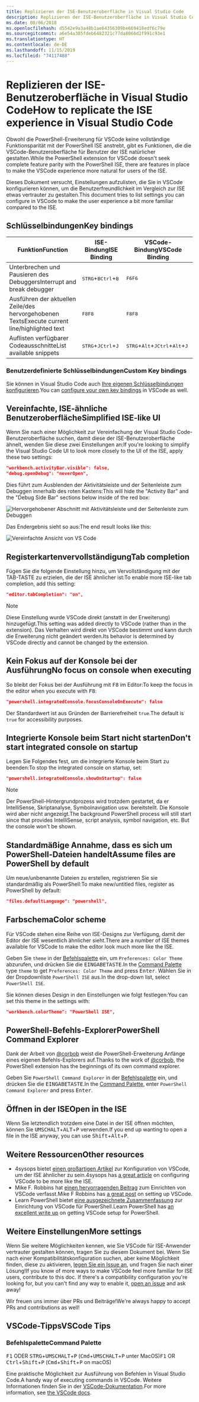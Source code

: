 ```yaml
---
title: Replizieren der ISE-Benutzeroberfläche in Visual Studio Code
description: Replizieren der ISE-Benutzeroberfläche in Visual Studio Code
ms.date: 08/06/2018
ms.openlocfilehash: d5542e9a3a48b1ae64356309be669418edf6c79e
ms.sourcegitcommit: a6e54a305fdeb6482321c77da8066d2f991c93e1
ms.translationtype: HT
ms.contentlocale: de-DE
ms.lasthandoff: 11/15/2019
ms.locfileid: "74117488"
---
```

# <a name="how-to-replicate-the-ise-experience-in-visual-studio-code"></a><span data-ttu-id="9dcc0-103">Replizieren der ISE-Benutzeroberfläche in Visual Studio Code</span><span class="sxs-lookup"><span data-stu-id="9dcc0-103">How to replicate the ISE experience in Visual Studio Code</span></span>

<span data-ttu-id="9dcc0-104">Obwohl die PowerShell-Erweiterung für VSCode keine vollständige Funktionsparität mit der PowerShell ISE anstrebt, gibt es Funktionen, die die VSCode-Benutzeroberfläche für Benutzer der ISE natürlicher gestalten.</span><span class="sxs-lookup"><span data-stu-id="9dcc0-104">While the PowerShell extension for VSCode doesn't seek complete feature parity with the PowerShell ISE, there are features in place to make the VSCode experience more natural for users of the ISE.</span></span>

<span data-ttu-id="9dcc0-105">Dieses Dokument versucht, Einstellungen aufzulisten, die Sie in VSCode konfigurieren können, um die Benutzerfreundlichkeit im Vergleich zur ISE etwas vertrauter zu gestalten.</span><span class="sxs-lookup"><span data-stu-id="9dcc0-105">This document tries to list settings you can configure in VSCode to make the user experience a bit more familiar compared to the ISE.</span></span>

## <a name="key-bindings"></a><span data-ttu-id="9dcc0-106">Schlüsselbindungen</span><span class="sxs-lookup"><span data-stu-id="9dcc0-106">Key bindings</span></span>

| <span data-ttu-id="9dcc0-107">Funktion</span><span class="sxs-lookup"><span data-stu-id="9dcc0-107">Function</span></span>                              | <span data-ttu-id="9dcc0-108">ISE-Bindung</span><span class="sxs-lookup"><span data-stu-id="9dcc0-108">ISE Binding</span></span>                  | <span data-ttu-id="9dcc0-109">VSCode-Bindung</span><span class="sxs-lookup"><span data-stu-id="9dcc0-109">VSCode Binding</span></span>                              |
| ----------------                      | -----------                  | --------------                              |
| <span data-ttu-id="9dcc0-110">Unterbrechen und Pausieren des Debuggers</span><span class="sxs-lookup"><span data-stu-id="9dcc0-110">Interrupt and break debugger</span></span>          | <span data-ttu-id="9dcc0-111"><kbd>STRG</kbd>+<kbd>B</kbd></span><span class="sxs-lookup"><span data-stu-id="9dcc0-111"><kbd>Ctrl</kbd>+<kbd>B</kbd></span></span> | <span data-ttu-id="9dcc0-112"><kbd>F6</kbd></span><span class="sxs-lookup"><span data-stu-id="9dcc0-112"><kbd>F6</kbd></span></span>                               |
| <span data-ttu-id="9dcc0-113">Ausführen der aktuellen Zeile/des hervorgehobenen Texts</span><span class="sxs-lookup"><span data-stu-id="9dcc0-113">Execute current line/highlighted text</span></span> | <span data-ttu-id="9dcc0-114"><kbd>F8</kbd></span><span class="sxs-lookup"><span data-stu-id="9dcc0-114"><kbd>F8</kbd></span></span>                | <span data-ttu-id="9dcc0-115"><kbd>F8</kbd></span><span class="sxs-lookup"><span data-stu-id="9dcc0-115"><kbd>F8</kbd></span></span>                               |
| <span data-ttu-id="9dcc0-116">Auflisten verfügbarer Codeausschnitte</span><span class="sxs-lookup"><span data-stu-id="9dcc0-116">List available snippets</span></span>               | <span data-ttu-id="9dcc0-117"><kbd>STRG</kbd>+<kbd>J</kbd></span><span class="sxs-lookup"><span data-stu-id="9dcc0-117"><kbd>Ctrl</kbd>+<kbd>J</kbd></span></span> | <span data-ttu-id="9dcc0-118"><kbd>STRG</kbd>+<kbd>Alt</kbd>+<kbd>J</kbd></span><span class="sxs-lookup"><span data-stu-id="9dcc0-118"><kbd>Ctrl</kbd>+<kbd>Alt</kbd>+<kbd>J</kbd></span></span> |

### <a name="custom-key-bindings"></a><span data-ttu-id="9dcc0-119">Benutzerdefinierte Schlüsselbindungen</span><span class="sxs-lookup"><span data-stu-id="9dcc0-119">Custom Key bindings</span></span>

<span data-ttu-id="9dcc0-120">Sie können in Visual Studio Code auch [Ihre eigenen Schlüsselbindungen konfigurieren](https://code.visualstudio.com/docs/getstarted/keybindings#_custom-keybindings-for-refactorings).</span><span class="sxs-lookup"><span data-stu-id="9dcc0-120">You can [configure your own key bindings](https://code.visualstudio.com/docs/getstarted/keybindings#_custom-keybindings-for-refactorings) in VSCode as well.</span></span>

## <a name="simplified-ise-like-ui"></a><span data-ttu-id="9dcc0-121">Vereinfachte, ISE-ähnliche Benutzeroberfläche</span><span class="sxs-lookup"><span data-stu-id="9dcc0-121">Simplified ISE-like UI</span></span>

<span data-ttu-id="9dcc0-122">Wenn Sie nach einer Möglichkeit zur Vereinfachung der Visual Studio Code-Benutzeroberfläche suchen, damit diese der ISE-Benutzeroberfläche ähnelt, wenden Sie diese zwei Einstellungen an:</span><span class="sxs-lookup"><span data-stu-id="9dcc0-122">If you're looking to simplify the Visual Studio Code UI to look more closely to the UI of the ISE, apply these two settings:</span></span>

```json
"workbench.activityBar.visible": false,
"debug.openDebug": "neverOpen",
```

<span data-ttu-id="9dcc0-123">Dies führt zum Ausblenden der Aktivitätsleiste und der Seitenleiste zum Debuggen innerhalb des roten Kastens:</span><span class="sxs-lookup"><span data-stu-id="9dcc0-123">This will hide the "Activity Bar" and the "Debug Side Bar" sections below inside of the red box:</span></span>

![Hervorgehobener Abschnitt mit Aktivitätsleiste und der Seitenleiste zum Debuggen](images/How-To-Replicate-the-ISE-Experience-In-VSCode/1-highlighted-sidebar.png)

<span data-ttu-id="9dcc0-125">Das Endergebnis sieht so aus:</span><span class="sxs-lookup"><span data-stu-id="9dcc0-125">The end result looks like this:</span></span>

![Vereinfachte Ansicht von VS Code](images/How-To-Replicate-the-ISE-Experience-In-VSCode/2-simplified-ui.png)

## <a name="tab-completion"></a><span data-ttu-id="9dcc0-127">Registerkartenvervollständigung</span><span class="sxs-lookup"><span data-stu-id="9dcc0-127">Tab completion</span></span>

<span data-ttu-id="9dcc0-128">Fügen Sie die folgende Einstellung hinzu, um Vervollständigung mit der TAB-TASTE zu erzielen, die der ISE ähnlicher ist:</span><span class="sxs-lookup"><span data-stu-id="9dcc0-128">To enable more ISE-like tab completion, add this setting:</span></span>

```json
"editor.tabCompletion": "on",
```

> [!NOTE]
> <span data-ttu-id="9dcc0-129">Diese Einstellung wurde VSCode direkt (anstatt in der Erweiterung) hinzugefügt.</span><span class="sxs-lookup"><span data-stu-id="9dcc0-129">This setting was added directly to VSCode (rather than in the extension).</span></span> <span data-ttu-id="9dcc0-130">Das Verhalten wird direkt von VSCode bestimmt und kann durch die Erweiterung nicht geändert werden.</span><span class="sxs-lookup"><span data-stu-id="9dcc0-130">Its behavior is determined by VSCode directly and cannot be changed by the extension.</span></span>

## <a name="no-focus-on-console-when-executing"></a><span data-ttu-id="9dcc0-131">Kein Fokus auf der Konsole bei der Ausführung</span><span class="sxs-lookup"><span data-stu-id="9dcc0-131">No focus on console when executing</span></span>

<span data-ttu-id="9dcc0-132">So bleibt der Fokus bei der Ausführung mit <kbd>F8</kbd> im Editor:</span><span class="sxs-lookup"><span data-stu-id="9dcc0-132">To keep the focus in the editor when you execute with <kbd>F8</kbd>:</span></span>

```json
"powershell.integratedConsole.focusConsoleOnExecute": false
```

<span data-ttu-id="9dcc0-133">Der Standardwert ist aus Gründen der Barrierefreiheit `true`.</span><span class="sxs-lookup"><span data-stu-id="9dcc0-133">The default is `true` for accessibility purposes.</span></span>

## <a name="dont-start-integrated-console-on-startup"></a><span data-ttu-id="9dcc0-134">Integrierte Konsole beim Start nicht starten</span><span class="sxs-lookup"><span data-stu-id="9dcc0-134">Don't start integrated console on startup</span></span>

<span data-ttu-id="9dcc0-135">Legen Sie Folgendes fest, um die integrierte Konsole beim Start zu beenden:</span><span class="sxs-lookup"><span data-stu-id="9dcc0-135">To stop the integrated console on startup, set:</span></span>

```json
"powershell.integratedConsole.showOnStartup": false
```

> [!NOTE]
> <span data-ttu-id="9dcc0-136">Der PowerShell-Hintergrundprozess wird trotzdem gestartet, da er IntelliSense, Skriptanalyse, Symbolnavigation usw. bereitstellt. Die Konsole wird aber nicht angezeigt.</span><span class="sxs-lookup"><span data-stu-id="9dcc0-136">The background PowerShell process will still start since that provides IntelliSense, script analysis, symbol navigation, etc. But the console won't be shown.</span></span>

## <a name="assume-files-are-powershell-by-default"></a><span data-ttu-id="9dcc0-137">Standardmäßige Annahme, dass es sich um PowerShell-Dateien handelt</span><span class="sxs-lookup"><span data-stu-id="9dcc0-137">Assume files are PowerShell by default</span></span>

<span data-ttu-id="9dcc0-138">Um neue/unbenannte Dateien zu erstellen, registrieren Sie sie standardmäßig als PowerShell:</span><span class="sxs-lookup"><span data-stu-id="9dcc0-138">To make new/untitled files, register as PowerShell by default:</span></span>

```json
"files.defaultLanguage": "powershell",
```

## <a name="color-scheme"></a><span data-ttu-id="9dcc0-139">Farbschema</span><span class="sxs-lookup"><span data-stu-id="9dcc0-139">Color scheme</span></span>

<span data-ttu-id="9dcc0-140">Für VSCode stehen eine Reihe von ISE-Designs zur Verfügung, damit der Editor der ISE wesentlich ähnlicher sieht.</span><span class="sxs-lookup"><span data-stu-id="9dcc0-140">There are a number of ISE themes available for VSCode to make the editor look much more like the ISE.</span></span>

<span data-ttu-id="9dcc0-141">Geben Sie `theme` in der [Befehlspalette] ein, um `Preferences: Color Theme` abzurufen, und drücken Sie die <kbd>EINGABETASTE</kbd>.</span><span class="sxs-lookup"><span data-stu-id="9dcc0-141">In the [Command Palette] type `theme` to get `Preferences: Color Theme` and press <kbd>Enter</kbd>.</span></span>
<span data-ttu-id="9dcc0-142">Wählen Sie in der Dropdownliste `PowerShell ISE` aus.</span><span class="sxs-lookup"><span data-stu-id="9dcc0-142">In the drop-down list, select `PowerShell ISE`.</span></span>

<span data-ttu-id="9dcc0-143">Sie können dieses Design in den Einstellungen wie folgt festlegen:</span><span class="sxs-lookup"><span data-stu-id="9dcc0-143">You can set this theme in the settings with:</span></span>

```json
"workbench.colorTheme": "PowerShell ISE",
```

## <a name="powershell-command-explorer"></a><span data-ttu-id="9dcc0-144">PowerShell-Befehls-Explorer</span><span class="sxs-lookup"><span data-stu-id="9dcc0-144">PowerShell Command Explorer</span></span>

<span data-ttu-id="9dcc0-145">Dank der Arbeit von [@corbob](https://github.com/corbob) weist die PowerShell-Erweiterung Anfänge eines eigenen Befehls-Explorers auf.</span><span class="sxs-lookup"><span data-stu-id="9dcc0-145">Thanks to the work of [@corbob](https://github.com/corbob), the PowerShell extension has the beginnings of its own command explorer.</span></span>

<span data-ttu-id="9dcc0-146">Geben Sie `PowerShell Command Explorer` in der [Befehlspalette] ein, und drücken Sie die <kbd>EINGABETASTE</kbd>.</span><span class="sxs-lookup"><span data-stu-id="9dcc0-146">In the [Command Palette], enter `PowerShell Command Explorer` and press <kbd>Enter</kbd>.</span></span>

## <a name="open-in-the-ise"></a><span data-ttu-id="9dcc0-147">Öffnen in der ISE</span><span class="sxs-lookup"><span data-stu-id="9dcc0-147">Open in the ISE</span></span>

<span data-ttu-id="9dcc0-148">Wenn Sie letztendlich trotzdem eine Datei in der ISE öffnen möchten, können Sie <kbd>UMSCHALT</kbd>+<kbd>ALT</kbd>+<kbd>P</kbd> verwenden.</span><span class="sxs-lookup"><span data-stu-id="9dcc0-148">If you end up wanting to open a file in the ISE anyway, you can use <kbd>Shift</kbd>+<kbd>Alt</kbd>+<kbd>P</kbd>.</span></span>

## <a name="other-resources"></a><span data-ttu-id="9dcc0-149">Weitere Ressourcen</span><span class="sxs-lookup"><span data-stu-id="9dcc0-149">Other resources</span></span>

- <span data-ttu-id="9dcc0-150">4sysops bietet [einen großartigen Artikel](https://4sysops.com/archives/make-visual-studio-code-look-and-behave-like-powershell-ise/) zur Konfiguration von VSCode, um der ISE ähnlicher zu sein.</span><span class="sxs-lookup"><span data-stu-id="9dcc0-150">4sysops has [a great article](https://4sysops.com/archives/make-visual-studio-code-look-and-behave-like-powershell-ise/) on configuring VSCode to be more like the ISE.</span></span>
- <span data-ttu-id="9dcc0-151">Mike F. Robbins hat [einen hervorragenden Beitrag](https://mikefrobbins.com/2017/08/24/how-to-install-visual-studio-code-and-configure-it-as-a-replacement-for-the-powershell-ise/) zum Einrichten von VSCode verfasst.</span><span class="sxs-lookup"><span data-stu-id="9dcc0-151">Mike F Robbins has [a great post](https://mikefrobbins.com/2017/08/24/how-to-install-visual-studio-code-and-configure-it-as-a-replacement-for-the-powershell-ise/) on setting up VSCode.</span></span>
- <span data-ttu-id="9dcc0-152">Learn PowerShell bietet [eine ausgezeichnete Zusammenfassung](https://www.learnpwsh.com/setup-vs-code-for-powershell/) zur Einrichtung von VSCode für PowerShell.</span><span class="sxs-lookup"><span data-stu-id="9dcc0-152">Learn PowerShell has [an excellent write up](https://www.learnpwsh.com/setup-vs-code-for-powershell/) on getting VSCode setup for PowerShell.</span></span>

## <a name="more-settings"></a><span data-ttu-id="9dcc0-153">Weitere Einstellungen</span><span class="sxs-lookup"><span data-stu-id="9dcc0-153">More settings</span></span>

<span data-ttu-id="9dcc0-154">Wenn Sie weitere Möglichkeiten kennen, wie Sie VSCode für ISE-Anwender vertrauter gestalten können, tragen Sie zu diesem Dokument bei. Wenn Sie nach einer Kompatibilitätskonfiguration suchen, aber keine Möglichkeit finden, diese zu aktivieren, [legen Sie ein Issue an](https://github.com/PowerShell/vscode-powershell/issues/new/choose), und fragen Sie nach einer Lösung!</span><span class="sxs-lookup"><span data-stu-id="9dcc0-154">If you know of more ways to make VSCode feel more familiar for ISE users, contribute to this doc. If there's a compatibility configuration you're looking for, but you can't find any way to enable it, [open an issue](https://github.com/PowerShell/vscode-powershell/issues/new/choose) and ask away!</span></span>

<span data-ttu-id="9dcc0-155">Wir freuen uns immer über PRs und Beiträge!</span><span class="sxs-lookup"><span data-stu-id="9dcc0-155">We're always happy to accept PRs and contributions as well!</span></span>

## <a name="vscode-tips"></a><span data-ttu-id="9dcc0-156">VSCode-Tipps</span><span class="sxs-lookup"><span data-stu-id="9dcc0-156">VSCode Tips</span></span>

### <a name="command-palette"></a><span data-ttu-id="9dcc0-157">Befehlspalette</span><span class="sxs-lookup"><span data-stu-id="9dcc0-157">Command Palette</span></span>

<span data-ttu-id="9dcc0-158"><kbd>F1</kbd> ODER <kbd>STRG</kbd>+<kbd>UMSCHALT</kbd>+<kbd>P</kbd> (<kbd>Cmd</kbd>+<kbd>UMSCHALT</kbd>+<kbd>P</kbd> unter MacOS)</span><span class="sxs-lookup"><span data-stu-id="9dcc0-158"><kbd>F1</kbd> OR <kbd>Ctrl</kbd>+<kbd>Shift</kbd>+<kbd>P</kbd> (<kbd>Cmd</kbd>+<kbd>Shift</kbd>+<kbd>P</kbd> on macOS)</span></span>

<span data-ttu-id="9dcc0-159">Eine praktische Möglichkeit zur Ausführung von Befehlen in Visual Studio Code.</span><span class="sxs-lookup"><span data-stu-id="9dcc0-159">A handy way of executing commands in VSCode.</span></span>
<span data-ttu-id="9dcc0-160">Weitere Informationen finden Sie in der [VSCode-Dokumentation](https://code.visualstudio.com/docs/getstarted/userinterface#_command-palette).</span><span class="sxs-lookup"><span data-stu-id="9dcc0-160">For more information, see [the VSCode docs](https://code.visualstudio.com/docs/getstarted/userinterface#_command-palette).</span></span>

[Befehlspalette]: #command-palette
[Command Palette]: #command-palette
